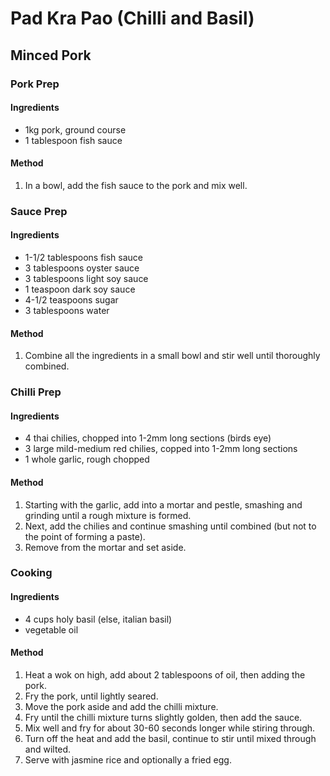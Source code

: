 # Pad Kra Pao (Chilli and Basil)

## Minced Pork

### Pork Prep

#### Ingredients

* 1kg pork, ground course
* 1 tablespoon fish sauce

#### Method

1. In a bowl, add the fish sauce to the pork and mix well.

### Sauce Prep

#### Ingredients

* 1-1/2 tablespoons fish sauce
* 3 tablespoons oyster sauce
* 3 tablespoons light soy sauce
* 1 teaspoon dark soy sauce
* 4-1/2 teaspoons sugar
* 3 tablespoons water

#### Method

1. Combine all the ingredients in a small bowl and stir well until thoroughly combined.

### Chilli Prep

#### Ingredients

* 4 thai chilies, chopped into 1-2mm long sections (birds eye)
* 3 large mild-medium red chilies, copped into 1-2mm long sections
* 1 whole garlic, rough chopped

#### Method

1. Starting with the garlic, add into a mortar and pestle, smashing and grinding until a rough mixture is formed.
1. Next, add the chilies and continue smashing until combined (but not to the point of forming a paste).
1. Remove from the mortar and set aside.

### Cooking

#### Ingredients

* 4 cups holy basil (else, italian basil)
* vegetable oil

#### Method

1. Heat a wok on high, add about 2 tablespoons of oil, then adding the pork.
1. Fry the pork, until lightly seared.
1. Move the pork aside and add the chilli mixture.
1. Fry until the chilli mixture turns slightly golden, then add the sauce.
1. Mix well and fry for about 30-60 seconds longer while stiring through.
1. Turn off the heat and add the basil, continue to stir until mixed through and wilted.
1. Serve with jasmine rice and optionally a fried egg.
